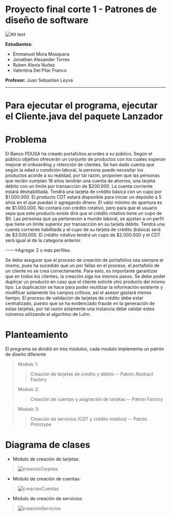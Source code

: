 # Proyecto final corte 1 - Patrones de diseño de software
![Alt text](https://www.usergioarboleda.edu.co/wp-content/uploads/ultimatum/imagens/logo-mobile-UniversidadSergioArboleda.png)

**Estudiantes:** 
* Emmanuel Mora Mosquera
* Jonathan Alexander Torres
* Ruben Alexis Nuñez
* Valentina Del Pilar Franco

**Profesor:** Juan Sebastian Leyva

- - -

# **Para ejecutar el programa, ejecutar el Cliente.java del paquete Lanzador**

# Problema
El Banco PDUSA ha creado portafolios acordes a su público. Según el público objetivo ofrecerán un conjunto de productos con los cuales esperan mejorar el onboarding y retención de clientes.
Se han dado cuenta que según la edad o condición laboral, la persona puede necesitar los productos acorde a su realidad, por tal razón, proponen que las personas que recién cumplen 18 años tendrán una cuenta de ahorros, una tarjeta débito con un límite por transacción de $200.000. La cuenta corriente estará deshabilitada. Tendrá una tarjeta de crédito básica con un cupo por  $1.000.000. El producto CDT estará disponible para iniciar un depósito a 5 años en el que puedan ir agregando dinero. El valor mínimo de apertura es de $1.000.000. No contará con crédito rotativo, pero para que el usuario sepa que este producto existe dirá que el crédito rotativo tiene un cupo de $0.
Las personas que ya pertenecen a mundo laboral, se ajustan a un perfil que tiene un límite superior por transacción en su tarjeta débito. Tendrá una cuenta corriente habilitada y el cupo de su tarjeta de crédito (básica) será de $3.500.000. El crédito rotativo tendrá un cupo de $2.000.000 y el CDT será igual al de la categoría anterior.

----→Agregar 2 o más perfiles.

Se debe asegurar que el proceso de creación de portafolios sea siempre el mismo, pues ha sucedido que un por fallas en el proceso, el portafolio de un cliente no se crea correctamente. Para esto, es importante garantizar que en todos los clientes, la creación siga los mismos pasos.
Se debe poder duplicar un producto en caso que el cliente solicite otro producto del mismo tipo. La duplicación se hace para poder reutilizar la información existente y modificar solamente los campos críticos, así el asesor gastará menos tiempo.
El proceso de validación de tarjetas de crédito debe estar centralizado, puesto que se ha evidenciado fraude en la generación de estas tarjetas, por tal razón solamente una instancia debe validar estos números utilizando el algoritmo de Luhn.

# **Planteamiento**
El programa se dividió en tres módulos, cada modulo implementa un patrón de diseño diferente

> Modulo 1:
>> Creación de tarjetas de crédito y débito -- Patrón Abstract Factory

> Modulo 2:
>> Creación de cuentas y asignación de tarjetas -- Patrón Factory

> Modulo 3:
>> Creación de servicios (CDT y crédito rotativo) -- Patrón Prototype

# **Diagrama de clases**
* Módulo de creación de tarjetas:

> ![creacionTarjetas](https://user-images.githubusercontent.com/36966781/133848439-78ad59ae-9366-470d-b8b5-8635fe8847eb.png)

* Módulo de creación de cuentas:

> ![creacionCuentas](https://user-images.githubusercontent.com/36966781/133848460-72dd8a51-1217-4532-bf4d-de04b7044256.png)

* Módulo de creación de servicios:

> ![creacionServicios](https://user-images.githubusercontent.com/36966781/133848474-7d1b2091-d4ab-4d93-9c94-a9d30235ad7e.png)

